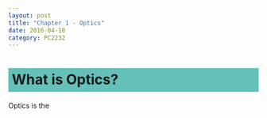 ```yaml
---
layout: post
title: "Chapter 1 - Optics"
date: 2016-04-18
category: PC2232
---
```


<h1><div style="padding:7px;background-color:#63C1BA;line-height:1.2;">
What is Optics?
</div></h1>

Optics is the


